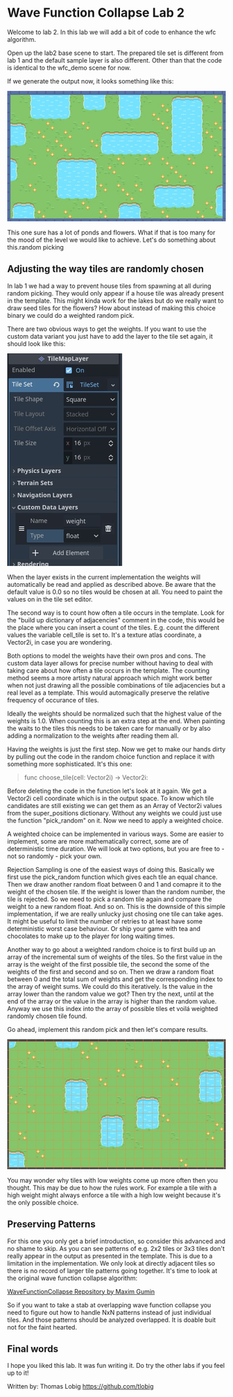 # Wave Function Collapse Lab 2

Welcome to lab 2. In this lab we will add a bit of code to enhance the wfc algorithm.

Open up the lab2 base scene to start. The prepared tile set is different from lab 1 and the default sample layer is also different. Other than that the code is identical to the wfc_demo scene for now.

If we generate the output now, it looks something like this:

![screenshot showing a variant of the generated output](lab2_start_output.jpg "sample output")

This one sure has a lot of ponds and flowers. What if that is too many for the mood of the level we would like to achieve. Let's do something about this.random picking

## Adjusting the way tiles are randomly chosen

In lab 1 we had a way to prevent house tiles from spawning at all during random picking. They would only appear if a house tile was already present in the template. This might kinda work for the lakes but do we really want to draw seed tiles for the flowers? How about instead of making this choice binary we could do a weighted random pick.

There are two obvious ways to get the weights. If you want to use the custom data variant you just have to add the layer to the tile set again, it should look like this:

![screenshot showing the custom data layer configuration](custom_data_layer_configuration.jpg "custom data layer configuration")

When the layer exists in the current implementation the weights will automatically be read and applied as described above. Be aware that the default value is 0.0 so no tiles would be chosen at all. You need to paint the values on in the tile set editor.

The second way is to count how often a tile occurs in the template. Look for the "build up dictionary of adjacencies" comment in the code, this would be the place where you can insert a count of the tiles. E.g. count the different values the variable cell_tile is set to. It's a texture atlas coordinate, a Vector2i, in case you are wondering.

Both options to model the weights have their own pros and cons. The custom data layer allows for precise number without having to deal with taking care about how often a tile occurs in the template. The counting method seems a more artisty natural approach which might work better when not just drawing all the possible combinations of tile adjacencies but a real level as a template. This would automagically preserve the relative frequency of occurance of tiles.

Ideally the weights should be normalized such that the highest value of the weights is 1.0. When counting this is an extra step at the end. When painting the waits to the tiles this needs to be taken care for manually or by also adding a normalization to the weights after reading them all.

Having the weights is just the first step. Now we get to make our hands dirty by pulling out the code in the random choice function and replace it with something more sophisticated. It's this one:

> func choose_tile(cell: Vector2i) -> Vector2i:

Before deleting the code in the function let's look at it again. We get a Vector2i cell coordinate which is in the output space. To know which tile candidates are still existing we can get them as an Array of Vector2i values from the super_positions dictionary. Without any weights we could just use the function "pick_random" on it. Now we need to apply a weighted choice.

A weighted choice can be implemented in various ways. Some are easier to implement, some are more mathematically correct, some are of deterministic time duration. We will look at two options, but you are free to - not so randomly - pick your own.

Rejection Sampling is one of the easiest ways of doing this. Basically we first use the pick_random function which gives each tile an equal chance. Then we draw another random float between 0 and 1 and comapre it to the weight of the chosen tile. If the weight is lower than the random number, the tile is rejected. So we need to pick a random tile again and compare the weight to a new random float. And so on. This is the downside of this simple implementation, if we are really unlucky just chosing one tile can take ages. It might be useful to limit the number of retries to at least have some deterministic worst case behaviour. Or ship your game with tea and chocolates to make up to the player for long waiting times.

Another way to go about a weighted random choice is to first build up an array of the incremental sum of weights of the tiles. So the first value in the array is the weight of the first possible tile, the second the some of the weights of the first and second and so on. Then we draw a random float between 0 and the total sum of weights and get the corresponding index to the array of weight sums. We could do this iteratively. Is the value in the array lower than the random value we got? Then try the next, until at the end of the array or the value in the array is higher than the random value. Anyway we use this index into the array of possible tiles et voilá weighted randomly chosen tile found.

Go ahead, implement this random pick and then let's compare results.

![screenshot showing a sample output with weighted choice](lab2_weighted_output.jpg "lab2 sample output with weighted choice")

You may wonder why tiles with low weights come up more often then you thought. This may be due to how the rules work. For example a tile with a high weight might always enforce a tile with a high low weight because it's the only possible choice.

## Preserving Patterns

For this one you only get a brief introduction, so consider this advanced and no shame to skip. As you can see patterns of e.g. 2x2 tiles or 3x3 tiles don't really appear in the output as presented in the template. This is due to a limitation in the implementation. We only look at directly adjacent tiles so there is no record of larger tile patterns going together. It's time to look at the original wave function collapse algorithm:

[WaveFunctionCollapse Repository by Maxim Gumin](https://github.com/mxgmn/WaveFunctionCollapse?tab=readme-ov-file#algorithm)

So if you want to take a stab at overlapping wave function collapse you need to figure out how to handle NxN patterns instead of just individual tiles. And those patterns should be analyzed overlapped. It is doable buit not for the faint hearted.

## Final words

I hope you liked this lab. It was fun writing it. Do try the other labs if you feel up to it!

Written by: Thomas Lobig https://github.com/tlobig
